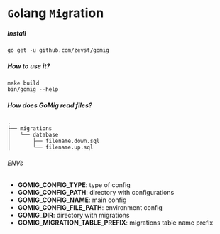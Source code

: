 # `Go`lang `Mig`ration

##### Install
```shell script
go get -u github.com/zevst/gomig
```



##### How to use it?
```shell script
make build
bin/gomig --help
```

##### How does GoMig read files?
```
.
├── migrations
│   └── database
│       ├── filename.down.sql
│       └── filename.up.sql
```

###### ENVs
* **GOMIG_CONFIG_TYPE**: type of config
* **GOMIG_CONFIG_PATH**: directory with configurations
* **GOMIG_CONFIG_NAME**: main config
* **GOMIG_CONFIG_FILE_PATH**: environment config
* **GOMIG_DIR**: directory with migrations
* **GOMIG_MIGRATION_TABLE_PREFIX**: migrations table name prefix
